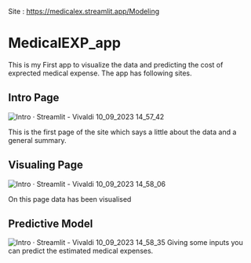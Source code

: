 Site : https://medicalex.streamlit.app/Modeling
 # MedicalEXP_app

This is my First app to  visualize the data and predicting the cost of exprected medical expense. The app has following sites.

## Intro  Page
![Intro · Streamlit - Vivaldi 10_09_2023 14_57_42](https://github.com/Va-un/MedicalEXP_app/assets/98298554/047e025b-3da8-47ad-84e1-34d5097d4eee)

This is the first page of the site which says a little about the data and a general summary.


## Visualing  Page
![Intro · Streamlit - Vivaldi 10_09_2023 14_58_06](https://github.com/Va-un/MedicalEXP_app/assets/98298554/e297d3db-e119-43b3-882c-122148dd733f)

On this page data has been visualised


## Predictive Model
![Intro · Streamlit - Vivaldi 10_09_2023 14_58_35](https://github.com/Va-un/MedicalEXP_app/assets/98298554/23c20568-f8fe-4dd1-a6c1-00d9c0a1e761)
Giving some inputs you can predict the estimated  medical expenses.

